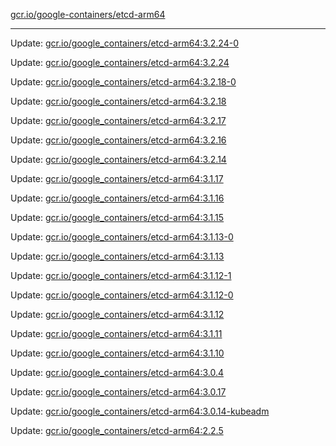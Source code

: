 [gcr.io/google-containers/etcd-arm64](https://hub.docker.com/r/cruse/etcd-arm64/tags/) 

----
Update: [gcr.io/google_containers/etcd-arm64:3.2.24-0](https://hub.docker.com/r/cruse/etcd-arm64/tags/)

Update: [gcr.io/google_containers/etcd-arm64:3.2.24](https://hub.docker.com/r/cruse/etcd-arm64/tags/)

Update: [gcr.io/google_containers/etcd-arm64:3.2.18-0](https://hub.docker.com/r/cruse/etcd-arm64/tags/)

Update: [gcr.io/google_containers/etcd-arm64:3.2.18](https://hub.docker.com/r/cruse/etcd-arm64/tags/)

Update: [gcr.io/google_containers/etcd-arm64:3.2.17](https://hub.docker.com/r/cruse/etcd-arm64/tags/)

Update: [gcr.io/google_containers/etcd-arm64:3.2.16](https://hub.docker.com/r/cruse/etcd-arm64/tags/)

Update: [gcr.io/google_containers/etcd-arm64:3.2.14](https://hub.docker.com/r/cruse/etcd-arm64/tags/)

Update: [gcr.io/google_containers/etcd-arm64:3.1.17](https://hub.docker.com/r/cruse/etcd-arm64/tags/)

Update: [gcr.io/google_containers/etcd-arm64:3.1.16](https://hub.docker.com/r/cruse/etcd-arm64/tags/)

Update: [gcr.io/google_containers/etcd-arm64:3.1.15](https://hub.docker.com/r/cruse/etcd-arm64/tags/)

Update: [gcr.io/google_containers/etcd-arm64:3.1.13-0](https://hub.docker.com/r/cruse/etcd-arm64/tags/)

Update: [gcr.io/google_containers/etcd-arm64:3.1.13](https://hub.docker.com/r/cruse/etcd-arm64/tags/)

Update: [gcr.io/google_containers/etcd-arm64:3.1.12-1](https://hub.docker.com/r/cruse/etcd-arm64/tags/)

Update: [gcr.io/google_containers/etcd-arm64:3.1.12-0](https://hub.docker.com/r/cruse/etcd-arm64/tags/)

Update: [gcr.io/google_containers/etcd-arm64:3.1.12](https://hub.docker.com/r/cruse/etcd-arm64/tags/)

Update: [gcr.io/google_containers/etcd-arm64:3.1.11](https://hub.docker.com/r/cruse/etcd-arm64/tags/)

Update: [gcr.io/google_containers/etcd-arm64:3.1.10](https://hub.docker.com/r/cruse/etcd-arm64/tags/)

Update: [gcr.io/google_containers/etcd-arm64:3.0.4](https://hub.docker.com/r/cruse/etcd-arm64/tags/)

Update: [gcr.io/google_containers/etcd-arm64:3.0.17](https://hub.docker.com/r/cruse/etcd-arm64/tags/)

Update: [gcr.io/google_containers/etcd-arm64:3.0.14-kubeadm](https://hub.docker.com/r/cruse/etcd-arm64/tags/)

Update: [gcr.io/google_containers/etcd-arm64:2.2.5](https://hub.docker.com/r/cruse/etcd-arm64/tags/)

